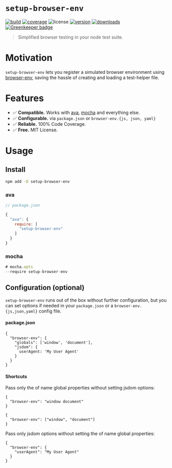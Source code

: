 # `setup-browser-env`

[![build](https://img.shields.io/travis/AndreasPizsa/setup-browser-env.svg?style=flat-square)](https://travis-ci.org/AndreasPizsa/setup-browser-env)
[![coverage](https://img.shields.io/coveralls/github/AndreasPizsa/setup-browser-env.svg?style=flat-square)](https://coveralls.io/github/AndreasPizsa/setup-browser-env)
![license](https://img.shields.io/github/license/AndreasPizsa/setup-browser-env.svg?style=flat-square)
[![version](https://img.shields.io/npm/v/setup-browser-env.svg?style=flat-square)](https://www.npmjs.com/package/setup-browser-env)
[![downloads](https://img.shields.io/npm/dm/setup-browser-env.svg?style=flat-square)](https://www.npmjs.com/package/setup-browser-env) [![Greenkeeper badge](https://badges.greenkeeper.io/AndreasPizsa/setup-browser-env.svg)](https://greenkeeper.io/)

> Simplified browser testing in your node test suite.

# Motivation

`setup-browser-env` lets you register a simulated browser environment using [browser-env], saving the hassle of creating and loading a test-helper file.

# Features

+ ✅ **Compatible.** Works with [ava], [mocha] and everything else.
+ ✅ **Configurable.** via `package.json` or `browser-env.{js, json, yaml}`
+ ✅ **Reliable.** 100% Code Coverage.
+ ✅ **Free.** MIT License.

# Usage

## Install

```sh
npm add -D setup-browser-env
```

### ava

```js
// package.json

{
  "ava": {
    require: [
      "setup-browser-env"
    ]
  }
}
```

### mocha

```js
# mocha.opts
--require setup-browser-env
```

## Configuration (optional)

`setup-browser-env` runs out of the box without further configuration, but you can set options if needed in your `package.json` or a  `browser-env.{js,json,yaml}` config file.

#### package.json

```
{
  "browser-env": {
    "globals": ['window', 'document'],
    "jsdom": {
      userAgent: 'My User Agent'
    }
  }
}
```


#### Shortcuts

Pass only the of name global properties without setting jsdom options:

```
{
  "browser-env": "window document"
}
```

```
{
  "browser-env": ["window", "document"]
}
```

Pass only jsdom options without setting the of name global properties:

```
{
  "browser-env": {
    "userAgent": "My User Agent"
  }
}
```

[ava]: https://github.com/avajs/ava
[mocha]: https://mochajs.org
[browser-env]: https://www.npmjs.com/package/browser-env

